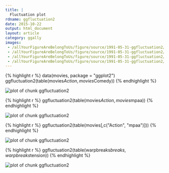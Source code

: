 ```yaml
---
title: |
  Fluctuation plot
rdname: ggfluctuation2
date: 2015-10-22
output: html_document
layout: article
category: ggally
images:
 - /allYourFigureAreBelongToUs/figure/source/1991-05-31-ggfluctuation2//ggfluctuation2-1.png
 - /allYourFigureAreBelongToUs/figure/source/1991-05-31-ggfluctuation2//ggfluctuation2-2.png
 - /allYourFigureAreBelongToUs/figure/source/1991-05-31-ggfluctuation2//ggfluctuation2-3.png
 - /allYourFigureAreBelongToUs/figure/source/1991-05-31-ggfluctuation2//ggfluctuation2-4.png
---
```





{% highlight r %}
data(movies, package = "ggplot2")
ggfluctuation2(table(movies$Action, movies$Comedy))
{% endhighlight %}

![plot of chunk ggfluctuation2](/allYourFigureAreBelongToUs/figure/source/1991-05-31-ggfluctuation2/ggfluctuation2-1.png) 

{% highlight r %}
ggfluctuation2(table(movies$Action, movies$mpaa))
{% endhighlight %}

![plot of chunk ggfluctuation2](/allYourFigureAreBelongToUs/figure/source/1991-05-31-ggfluctuation2/ggfluctuation2-2.png) 

{% highlight r %}
ggfluctuation2(table(movies[,c("Action", "mpaa")]))
{% endhighlight %}

![plot of chunk ggfluctuation2](/allYourFigureAreBelongToUs/figure/source/1991-05-31-ggfluctuation2/ggfluctuation2-3.png) 

{% highlight r %}
ggfluctuation2(table(warpbreaks$breaks, warpbreaks$tension))
{% endhighlight %}

![plot of chunk ggfluctuation2](/allYourFigureAreBelongToUs/figure/source/1991-05-31-ggfluctuation2/ggfluctuation2-4.png) 